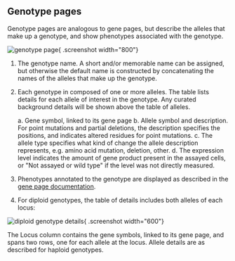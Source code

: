 ## Genotype pages

Genotype pages are analogous to gene pages, but describe the alleles 
that make up a genotype, and show phenotypes associated with the 
genotype.

![genotype page](assets/genotype_page.png){ .screenshot width="800"}

1.  The genotype name. A short and/or memorable name can be assigned,
    but otherwise the default name is constructed by concatenating the
    names of the alleles that make up the genotype.
2.  Each genotype in composed of one or more alleles. The table lists
    details for each allele of interest in the genotype. Any curated
    background details will be shown above the table of alleles.

    a.  Gene symbol, linked to its gene page
    b.  Allele symbol and description. For point mutations and partial
        deletions, the description specifies the positions, and
        indicates altered residues for point mutations.
    c.  The allele type specifies what kind of change the allele
        description represents, e.g. amino acid mutation, deletion,
        other.
    d.  The expression level indicates the amount of gene product
        present in the assayed cells, or "Not assayed or wild type" if
        the level was not directly measured.

3.  Phenotypes annotated to the genotype are displayed as described in
    the [gene page documentation](documentation/gene-page-phenotypes).
4.  For diploid genotypes, the table of details includes both alleles
    of each locus:

![diploid genotype details](assets/diploid_genotype_table.png){ .screenshot width="600"}

The Locus column contains the gene symbols, linked to its gene page, and
spans two rows, one for each allele at the locus. Allele details are
as described for haploid genotypes.
